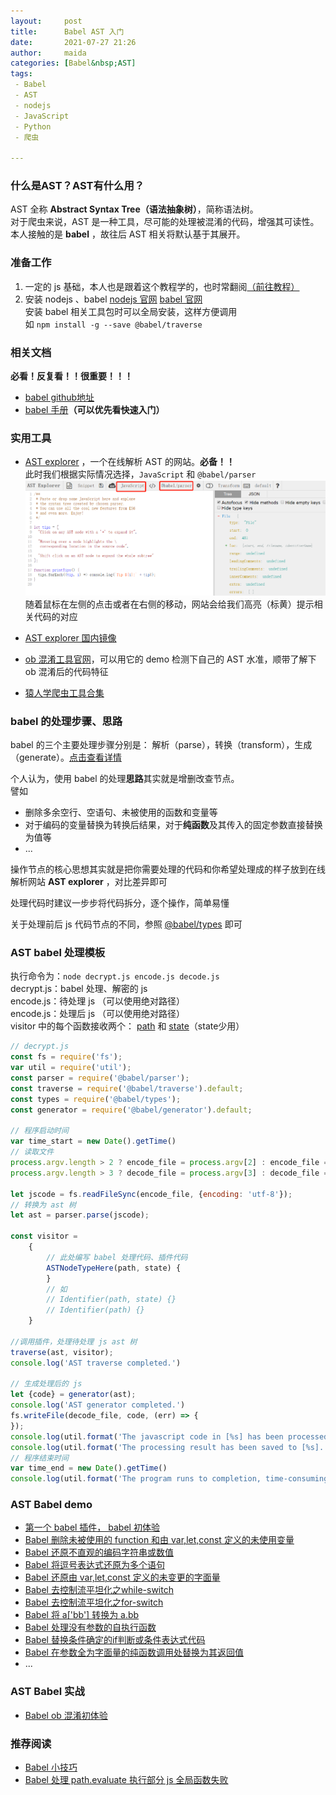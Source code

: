 ```yaml
---
layout:     post  
title:      Babel AST 入门  
date:       2021-07-27 21:26  
author:     maida  
categories: [Babel&nbsp;AST]  
tags:  
 - Babel
 - AST
 - nodejs
 - JavaScript
 - Python
 - 爬虫

---
```


### 什么是AST？AST有什么用？

AST 全称 **Abstract Syntax Tree（语法抽象树）**，简称语法树。  
对于爬虫来说，AST 是一种工具，尽可能的处理被混淆的代码，增强其可读性。  
本人接触的是 **babel** ，故往后 AST 相关将默认基于其展开。

### 准备工作

1. 一定的 js 基础，本人也是跟着这个教程学的，也时常翻阅[（前往教程）](https://wangdoc.com/javascript/index.html)
2. 安装 nodejs 、babel [nodejs 官网](https://nodejs.org/zh-cn/download/) [babel 官网](https://babeljs.io/docs/en/)  
   安装 babel 相关工具包时可以全局安装，这样方便调用  
   如 `npm install -g --save @babel/traverse`

### 相关文档

**必看！反复看！！很重要！！！**

- [babel github地址](
  https://github.com/babel/babel)
- [babel 手册](https://github.com/jamiebuilds/babel-handbook)**（可以优先看快速入门）**

### 实用工具

- [AST explorer](https://astexplorer.net/) ，一个在线解析 AST 的网站。**必备！！**  
  此时我们根据实际情况选择，`JavaScript` 和 `@babel/parser`  
  ![AST explorer 配置](/imgs/JeKyll/2021/07272126_01.png)  
  随着鼠标在左侧的点击或者在右侧的移动，网站会给我们高亮（标黄）提示相关代码的对应

- [AST explorer 国内镜像](https://blogz.gitee.io/ast/)
- [ob 混淆工具官网](https://obfuscator.io/)，可以用它的 demo 检测下自己的 AST 水准，顺带了解下 ob 混淆后的代码特征
- [猿人学爬虫工具合集](http://tool.yuanrenxue.com/)

### babel 的处理步骤、思路

babel 的三个主要处理步骤分别是：
解析（parse），转换（transform），生成（generate）。[点击查看详情](https://github.com/jamiebuilds/babel-handbook/blob/master/translations/zh-Hans/plugin-handbook.md#toc-stages-of-babel)

个人认为，使用 babel 的处理**思路**其实就是增删改查节点。  
譬如

- 删除多余空行、空语句、未被使用的函数和变量等
- 对于编码的变量替换为转换后结果，对于**纯函数**及其传入的固定参数直接替换为值等
- ...

操作节点的核心思想其实就是把你需要处理的代码和你希望处理成的样子放到在线解析网站 **AST explorer** ，对比差异即可

处理代码时建议一步步将代码拆分，逐个操作，简单易懂

关于处理前后 js 代码节点的不同，参照 [@babel/types](https://babeljs.io/docs/en/babel-types) 即可

### AST babel 处理模板

执行命令为：`node decrypt.js encode.js decode.js`  
decrypt.js：babel 处理、解密的 js  
encode.js：待处理 js （可以使用绝对路径）  
encode.js：处理后 js （可以使用绝对路径）  
visitor 中的每个函数接收两个： [path](console.log(JSON.stringify(ast))) 和 [state](console.log(JSON.stringify(ast)))（state少用）

```javascript
// decrypt.js
const fs = require('fs');
var util = require('util');
const parser = require('@babel/parser');
const traverse = require('@babel/traverse').default;
const types = require('@babel/types');
const generator = require('@babel/generator').default;

// 程序启动时间
var time_start = new Date().getTime()
// 读取文件
process.argv.length > 2 ? encode_file = process.argv[2] : encode_file = 'encode.js';
process.argv.length > 3 ? decode_file = process.argv[3] : decode_file = 'decode.js';

let jscode = fs.readFileSync(encode_file, {encoding: 'utf-8'});
// 转换为 ast 树
let ast = parser.parse(jscode);

const visitor =
    {
        // 此处编写 babel 处理代码、插件代码
        ASTNodeTypeHere(path, state) {
        }
        // 如
        // Identifier(path, state) {}
        // Identifier(path) {}
    }

//调用插件，处理待处理 js ast 树
traverse(ast, visitor);
console.log('AST traverse completed.')

// 生成处理后的 js
let {code} = generator(ast);
console.log('AST generator completed.')
fs.writeFile(decode_file, code, (err) => {
});
console.log(util.format('The javascript code in [%s] has been processed.', encode_file))
console.log(util.format('The processing result has been saved to [%s].', decode_file))
// 程序结束时间
var time_end = new Date().getTime()
console.log(util.format('The program runs to completion, time-consuming: %s s', (time_end - time_start) / 1000))
```

### AST Babel demo
- [第一个 babel 插件， babel 初体验](/2021/07/27/第一个babel插件.html)
- [Babel 删除未被使用的 function 和由 var,let,const 定义的未使用变量](/2021/07/28/Babel删除未被使用的function和由var,let,const定义的未使用变量.html)
- [Babel 还原不直观的编码字符串或数值](/2021/07/28/Babel还原不直观的编码字符串或数值.html)
- [Babel 将逗号表达式还原为多个语句](/2021/07/29/Babel将逗号表达式还原为多个语句.html)
- [Babel 还原由 var,let,const 定义的未变更的字面量](/2021/07/29/Babel还原由var,let,const定义的未变更的字面量.html)
- [Babel 去控制流平坦化之while-switch](/2021/07/30/Babel去控制流平坦化之while-switch.html)
- [Babel 去控制流平坦化之for-switch](/2021/08/01/Babel去控制流平坦化之for-switch.html)
- [Babel 将 a['bb'] 转换为 a.bb](/2021/08/02/Babel将a-'bb'-转换为a.bb.html)
- [Babel 处理没有参数的自执行函数](/2021/08/04/Babel处理没有参数的自执行函数.html)
- [Babel 替换条件确定的if判断或条件表达式代码](/2021/08/09/Babel替换条件确定的if判断或条件表达式代码.html)
- [Babel 在参数全为字面量的纯函数调用处替换为其返回值](/2021/08/09/Babel在参数全为字面量的纯函数调用处替换为其返回值.html)
- ...

### AST Babel 实战
- [Babel ob 混淆初体验](/2021/08/18/Babel-ob混淆初体验.html)


### 推荐阅读
- [Babel 小技巧](/2021/07/28/Babel-小技巧.html)
- [Babel 处理 path.evaluate 执行部分 js 全局函数失败](/2021/08/03/Babel处理path.evaluate执行部分js全局函数失败.html)
